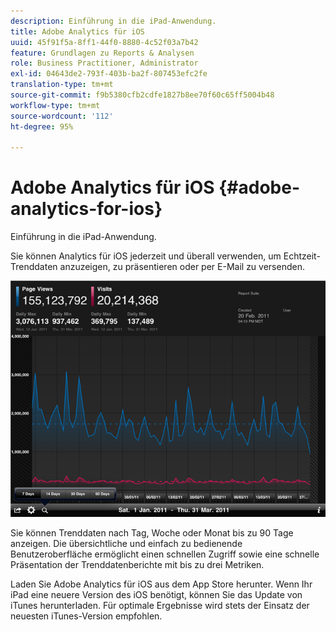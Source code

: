 ```yaml
---
description: Einführung in die iPad-Anwendung.
title: Adobe Analytics für iOS
uuid: 45f91f5a-8ff1-44f0-8880-4c52f03a7b42
feature: Grundlagen zu Reports & Analysen
role: Business Practitioner, Administrator
exl-id: 04643de2-793f-403b-ba2f-807453efc2fe
translation-type: tm+mt
source-git-commit: f9b5380cfb2cdfe1827b8ee70f60c65ff5004b48
workflow-type: tm+mt
source-wordcount: '112'
ht-degree: 95%

---
```


# Adobe Analytics für iOS {#adobe-analytics-for-ios}

Einführung in die iPad-Anwendung.

Sie können Analytics für iOS jederzeit und überall verwenden, um Echtzeit-Trenddaten anzuzeigen, zu präsentieren oder per E-Mail zu versenden.

![](assets/ipad.png)

Sie können Trenddaten nach Tag, Woche oder Monat bis zu 90 Tage anzeigen. Die übersichtliche und einfach zu bedienende Benutzeroberfläche ermöglicht einen schnellen Zugriff sowie eine schnelle Präsentation der Trenddatenberichte mit bis zu drei Metriken.

Laden Sie Adobe Analytics für iOS aus dem App Store herunter. Wenn Ihr iPad eine neuere Version des iOS benötigt, können Sie das Update von iTunes herunterladen. Für optimale Ergebnisse wird stets der Einsatz der neuesten iTunes-Version empfohlen.
